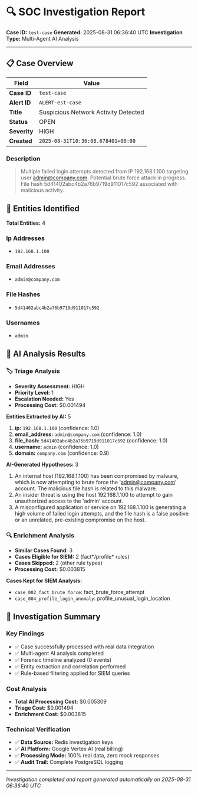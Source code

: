 # 🔍 SOC Investigation Report

**Case ID:** `test-case`
**Generated:** 2025-08-31 06:36:40 UTC
**Investigation Type:** Multi-Agent AI Analysis

---

## 📋 Case Overview

| Field | Value |
|-------|-------|
| **Case ID** | `test-case` |
| **Alert ID** | `ALERT-est-case` |
| **Title** | Suspicious Network Activity Detected |
| **Status** | OPEN |
| **Severity** | HIGH |
| **Created** | `2025-08-31T10:36:08.678401+00:00` |

### Description

> Multiple failed login attempts detected from IP 192.168.1.100 targeting user admin@company.com. Potential brute force attack in progress. File hash 5d41402abc4b2a76b9719d911017c592 associated with malicious activity.

## 🎯 Entities Identified

**Total Entities:** 4

### Ip Addresses
- `192.168.1.100`

### Email Addresses
- `admin@company.com`

### File Hashes
- `5d41402abc4b2a76b9719d911017c592`

### Usernames
- `admin`

## 🤖 AI Analysis Results

### 🏷️ Triage Analysis

- **Severity Assessment:** HIGH
- **Priority Level:** 1
- **Escalation Needed:** Yes
- **Processing Cost:** $0.001494

**Entities Extracted by AI:** 5

1. **ip:** `192.168.1.100` (confidence: 1.0)
2. **email_address:** `admin@company.com` (confidence: 1.0)
3. **file_hash:** `5d41402abc4b2a76b9719d911017c592` (confidence: 1.0)
4. **username:** `admin` (confidence: 1.0)
5. **domain:** `company.com` (confidence: 0.9)

**AI-Generated Hypotheses:** 3

1. An internal host (192.168.1.100) has been compromised by malware, which is now attempting to brute force the 'admin@company.com' account. The malicious file hash is related to this malware.
2. An insider threat is using the host 192.168.1.100 to attempt to gain unauthorized access to the 'admin' account.
3. A misconfigured application or service on 192.168.1.100 is generating a high volume of failed login attempts, and the file hash is a false positive or an unrelated, pre-existing compromise on the host.

### 🔍 Enrichment Analysis

- **Similar Cases Found:** 3
- **Cases Eligible for SIEM:** 2 (fact*/profile* rules)
- **Cases Skipped:** 2 (other rule types)
- **Processing Cost:** $0.003815

**Cases Kept for SIEM Analysis:**
- `case_002_fact_brute_force`: fact_brute_force_attempt
- `case_004_profile_login_anomaly`: profile_unusual_login_location

## 🎯 Investigation Summary

### Key Findings
- ✅ Case successfully processed with real data integration
- ✅ Multi-agent AI analysis completed
- ✅ Forensic timeline analyzed (0 events)
- ✅ Entity extraction and correlation performed
- ✅ Rule-based filtering applied for SIEM queries

### Cost Analysis
- **Total AI Processing Cost:** $0.005309
- **Triage Cost:** $0.001494
- **Enrichment Cost:** $0.003815

### Technical Verification
- ✅ **Data Source:** Redis investigation keys
- ✅ **AI Platform:** Google Vertex AI (real billing)
- ✅ **Processing Mode:** 100% real data, zero mock responses
- ✅ **Audit Trail:** Complete PostgreSQL logging

---

*Investigation completed and report generated automatically on 2025-08-31 06:36:40 UTC*